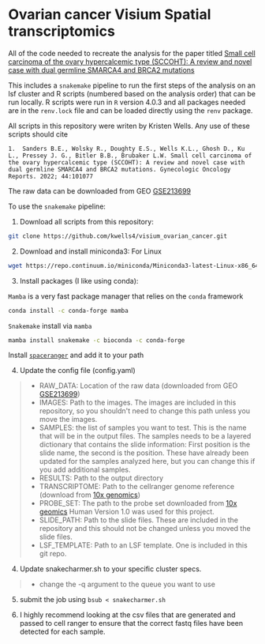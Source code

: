 # Ovarian cancer Visium Spatial transcriptomics
All of the code needed to recreate the analysis for the paper titled [Small cell carcinoma of the ovary hypercalcemic type (SCCOHT): A review and novel case with dual germline SMARCA4 and BRCA2 mutations](https://doi.org/10.1016/j.gore.2022.101077)

This includes a `snakemake` pipeline to run the first steps of the analysis on an lsf cluster and R scripts (numbered based on the analysis order) that can be run locally. R scripts were run in `R` version 4.0.3 and all packages needed are in the `renv.lock` file and can be loaded directly using the `renv` package.

All scripts in this repository were writen by Kristen Wells. Any use of these scripts should cite

```
1.	Sanders B.E., Wolsky R., Doughty E.S., Wells K.L., Ghosh D., Ku L., Pressey J. G., Bitler B.B., Brubaker L.W. Small cell carcinoma of the ovary hypercalcemic type (SCCOHT): A review and novel case with dual germline SMARCA4 and BRCA2 mutations. Gynecologic Oncology Reports. 2022; 44:101077
```

The raw data can be downloaded from GEO [GSE213699](https://www.ncbi.nlm.nih.gov/geo/query/acc.cgi?acc=GSE213699)

To use the `snakemake` pipeline:

1. Download all scripts from this repository:

```bash
git clone https://github.com/kwells4/visium_ovarian_cancer.git
```

2. Download and install miniconda3: For Linux
```bash
wget https://repo.continuum.io/miniconda/Miniconda3-latest-Linux-x86_64.sh bash Miniconda3-latest-Linux-x86_64.sh
```

3. Install packages (I like using conda):

`Mamba` is a very fast package manager that relies on the `conda` framework

```bash
conda install -c conda-forge mamba
```

`Snakemake` install via `mamba`
```bash
mamba install snakemake -c bioconda -c conda-forge
```

Install [`spaceranger`](https://support.10xgenomics.com/spatial-gene-expression/software/downloads/latest) and add it to your path

4. Update the config file (config.yaml) 
>* RAW_DATA: Location of the raw data (downloaded from GEO [GSE213699](https://www.ncbi.nlm.nih.gov/geo/query/acc.cgi?acc=GSE213699))
>* IMAGES: Path to the images. The images are included in this repository, so you shouldn't need to change this path unless you move the images.
>* SAMPLES: the list of samples you want to test. This is the name that will be in the output files. The samples needs to be a layered dictionary that contains the slide information: First position is the slide name, the second is the position. These have already been updated for the samples analyzed here, but you can change this if you add additional samples.
>* RESULTS: Path to the output directory
>* TRANSCRIPTOME: Path to the cellranger genome reference (download from [10x genomics](https://support.10xgenomics.com/single-cell-gene-expression/software/downloads/latest))
>* PROBE_SET: The path to the probe set downloaded from [10x geomics](https://support.10xgenomics.com/spatial-gene-expression-ffpe/probe-sets/overview) Human Version 1.0 was used for this project.
>* SLIDE_PATH: Path to the slide files. These are included in the repository and this should not be changed unless you moved the slide files.
>* LSF_TEMPLATE: Path to an LSF template. One is included in this git repo.

4. Update snakecharmer.sh to your specific cluster specs. 
>* change the -q argument to the queue you want to use 

5. submit the job using `bsub < snakecharmer.sh`

6. I highly recommend looking at the csv files that are generated and passed to cell ranger to ensure that the correct fastq files have been detected for each sample.
